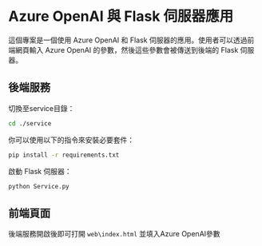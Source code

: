 # Azure OpenAI 與 Flask 伺服器應用

這個專案是一個使用 Azure OpenAI 和 Flask 伺服器的應用。使用者可以透過前端網頁輸入 Azure OpenAI 的參數，然後這些參數會被傳送到後端的 Flask 伺服器。



## 後端服務

切換至service目錄：

```bash
cd ./service
```

你可以使用以下的指令來安裝必要套件：

```bash
pip install -r requirements.txt
```

啟動 Flask 伺服器：

```python
python Service.py
```

## 前端頁面

後端服務開啟後即可打開 `web\index.html` 並填入Azure OpenAI參數